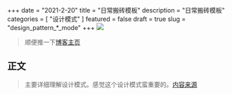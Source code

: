 +++
date = "2021-2-20"
title = "日常搬砖模板"
description = "日常搬砖模板"
categories = [
    "设计模式"
]
featured = false
draft = true 
slug = "design_pattern_*_mode"
+++
![](https://gitee.com/lalalaxiaowifi/pictures/raw/master/image/%E6%97%A5%E5%B8%B8%E6%90%AC%E7%A0%96%E5%A4%B4.png)
> 顺便推一下[博客主页](http://lalalaxiaowifi.gitee.io/pictures/)
## 正文
> 主要详细理解设计模式。感觉这个设计模式蛮重要的。[内容来源](http://c.biancheng.net/view/1330.html)

